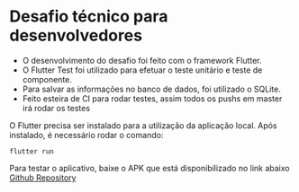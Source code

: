 # Desafio técnico para desenvolvedores

  

 - O desenvolvimento do desafio foi feito com o framework Flutter.
 - O Flutter Test foi utilizado para efetuar o teste unitário e teste de componente. 
 - Para salvar as informações no banco de dados, foi utilizado o SQLite.
 - Feito esteira de CI para rodar testes, assim todos os pushs em master irá rodar os testes


O Flutter precisa ser instalado para a utilização da aplicação local. Após instalado, é necessário rodar o comando:

    flutter run


Para testar o aplicativo, baixe o APK que está disponibilizado no link abaixo
[Github Repository](https://github.com/RogerBrusamarello/dev-hiring-challenge/tree/master/aplicativo)
